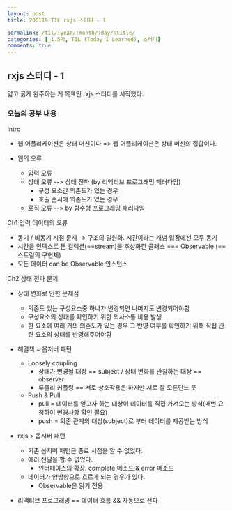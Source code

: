 ```yaml
---
layout: post
title: 200119 TIL rxjs 스터디 - 1

permalink: /til/:year/:month/:day/:title/
categories: [_1.5막, TIL (Today I Learned), 스터디]
comments: true
---
```


## rxjs 스터디 - 1

얇고 굵게 완주하는 게 목표인 rxjs 스터디를 시작했다.

### 오늘의 공부 내용

Intro

- 웹 어플리케이션은 상태 머신이다 => 웹 어플리케이션은 상태 머신의 집합이다. 

- 웹의 오류
  - 입력 오류
  - 상태 오류 --> 상태 전파 (by 리액티브 프로그래밍 패러다임)
    - 구성 요소간 의존도가 있는 경우
    - 호출 순서에 의존도가 있는 경우
  - 로직 오류 --> by 함수형 프로그래밍 패러다임 



Ch1 입력 데이터의 오류

- 동기 / 비동기 시점 문제 -> 구조의 일원화. 시간이라는 개념 입장에선 모두 동기
- 시간을 인덱스로 둔 컬렉션(==stream)을 추상화한 클래스 === Observable (==스트림의 구현체)
- 모든 데이터 can be Observable 인스턴스



Ch2 상태 전파 문제

- 상태 변화로 인한 문제점
  - 의존도 있는 구성요소중 하나가 변경되면 나머지도 변경되어야함
  - 구성요소의 상태를 확인하기 위한 의사소통 비용 발생
  - 한 요소에 여러 개의 의존도가 있는 경우 그 반영 여부를 확인하기 위해 직접 관련 요소의 상태를 반영해주어야함 
- 해결책 = 옵저버 패턴
  - Loosely coupling
    - 상태가 변경될 대상 == subject / 상태 변화를 관찰하는 대상 == observer
    - 루즐리 커플링 == 서로 상호작용은 하지만 서로 잘 모른단느 뜻
  - Push & Pull
    - pull = 데이터를 얻고자 하는 대상이 데이터를 직접 가져오는 방식(매번 요청하여 변경사항 확인 필요)
    - push = 의존 관계의 대상(subject)로 부터 데이터를 제공받는 방식 

- rxjs > 옵저버 패턴

  - 기존 옵저버 패턴은 종료 시점을 알 수 없었다. 
  - 에러 전달을 할 수 없었다.
    - 인터페이스의 확장. complete 메소드 & error 메소드 
  - 데이터가 양방향으로 흐르게 되는 경우가 있다. 
    - Observable은 읽기 전용

- 리액티브 프로그래밍 == 데이터 흐름 && 자동으로 전파 

